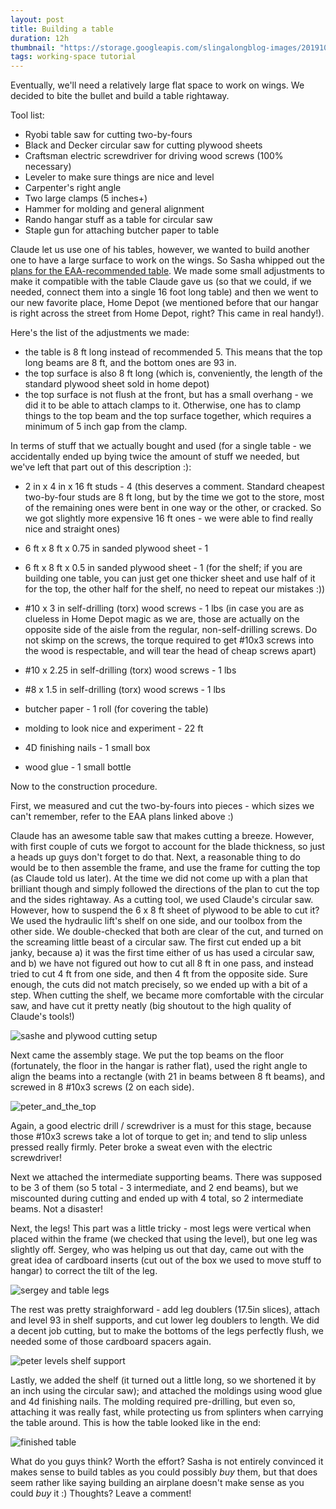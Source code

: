 ```yaml
---
layout: post
title: Building a table
duration: 12h
thumbnail: "https://storage.googleapis.com/slingalongblog-images/20191005_181815_thumbnail.jpg"
tags: working-space tutorial
---
```


Eventually, we'll need a relatively large flat space to work on wings. We decided to bite the bullet and build a table rightaway. 

Tool list:
 - Ryobi table saw for cutting two-by-fours
 - Black and Decker circular saw for cutting plywood sheets
 - Craftsman electric screwdriver for driving wood screws (100% necessary)
 - Leveler to make sure things are nice and level
 - Carpenter's right angle
 - Two large clamps (5 inches+)
 - Hammer for molding and general alignment
 - Rando hangar stuff as a table for circular saw
 - Staple gun for attaching butcher paper to table

Claude let us use one of his tables, however, we wanted to build another one to have a large surface to work on the wings. So Sasha whipped out the [plans for the EAA-recommended table](https://www.eaa.org/eaa/aircraft-building/building-your-aircraft/while-youre-building/building-articles/tools-and-workshop/worktable). We made some small adjustments to make it compatible with the table Claude gave us
(so that we could, if we needed, connect them into a single 16 foot long table) and then we went to our new favorite place, Home Depot (we mentioned before that our hangar is right across the street from Home Depot, right? This came in real handy!). 

Here's the list of the adjustments we made: 

 - the table is 8 ft long instead of recommended 5. This means that the top long beams are 8 ft, and the bottom ones are 93 in.
 - the top surface is also 8 ft long (which is, conveniently, the length of the standard plywood sheet sold in home depot)
 - the top surface is not flush at the front, but has a small overhang - we did it to be able to attach clamps to it. Otherwise,
   one has to clamp things to the top beam and the top surface together, which requires a minimum of 5 inch gap from the clamp. 

In terms of stuff that we actually bought and used (for a single table - we accidentally ended up bying twice the amount of stuff we needed, but we've left that part out of this description :):
 - 2 in x 4 in x 16 ft studs - 4 (this deserves a comment. Standard cheapest two-by-four studs are 8 ft long, but by the time we got
   to the store, most of the remaining ones were bent in one way or the other, or cracked. So we got slightly more expensive 16 ft ones - 
   we were able to find really nice and straight ones)

 - 6 ft x 8 ft x 0.75 in sanded plywood sheet - 1
 - 6 ft x 8 ft x 0.5 in sanded plywood sheet - 1 (for the shelf; if you are building one table, you can just get one thicker sheet and use 
   half of it for the top, the other half for the shelf, no need to repeat our mistakes :))

 - #10 x 3 in self-drilling (torx) wood screws - 1 lbs (in case you are as clueless in Home Depot magic as we are, those are actually on the opposite side of the aisle from the regular, non-self-drilling screws. Do not skimp on the screws, the torque required to get #10x3 screws into the wood is respectable, and will tear the head of cheap screws apart)
 - #10 x 2.25 in self-drilling (torx) wood screws - 1 lbs
 - #8 x 1.5 in self-drilling (torx) wood screws - 1 lbs
 - butcher paper - 1 roll (for covering the table)
 - molding to look nice and experiment - 22 ft
 - 4D finishing nails - 1 small box
 - wood glue - 1 small bottle

Now to the construction procedure. 

First, we measured and cut the two-by-fours into pieces - which sizes we can't remember, refer to the EAA plans linked above :)

Claude has an awesome table saw that makes cutting a breeze. However, with first couple of cuts we forgot to account for the blade thickness, so just a heads up guys don't forget to do that. 
Next, a reasonable thing to do would be to then assemble the frame, and use the frame for cutting the top (as Claude told us later). 
At the time we did not come up with a plan that brilliant though and simply followed the directions of the plan to cut the top and the sides rightaway. As a cutting tool, we used Claude's circular saw. However, how to suspend the 6 x 8 ft sheet of plywood to be able to cut it? We used the hydraulic lift's shelf on one side, and our toolbox from the other side. We double-checked that both are clear of the cut, and turned on the screaming little beast of a circular saw. 
The first cut ended up a bit janky, because a) it was the first time either of us has used a circular saw, and b) we have not figured out how to cut all 8 ft in one pass, and instead tried to cut 4 ft from one side, and then 4 ft from the opposite side. Sure enough, the cuts did not match precisely, 
so we ended up with a bit of a step. 
When cutting the shelf, we became more comfortable with the circular saw, and have cut it pretty neatly (big shoutout to the high quality of Claude's tools!)

![sashe and plywood cutting setup](https://storage.googleapis.com/slingalongblog-images/IMG_20190930_193846.jpg)

Next came the assembly stage. 
We put the top beams on the floor (fortunately, the floor in the hangar is rather flat), used the right angle to align the beams into a rectangle (with 21 in beams between 8 ft beams), and screwed in 8 #10x3 screws (2 on each side).  

![peter_and_the_top](https://storage.googleapis.com/slingalongblog-images/20191002_205157.jpg)

Again, a good electric drill / screwdriver is a must for this stage, because those #10x3 screws take a lot of torque to get in; and tend to slip 
unless pressed really firmly. Peter broke a sweat even with the electric screwdriver!

Next we attached the intermediate supporting beams. There was supposed to be 3 of them (so 5 total - 3 intermediate, and 2 end beams), but we miscounted during cutting and ended up with 4 total, so 2 intermediate beams. Not a disaster!

Next, the legs! This part was a little tricky - most legs were vertical when placed within the frame (we checked that using the level), but one leg was slightly off. Sergey, who was helping us out that day, came out with the great idea of cardboard inserts (cut out of the box we used to move stuff to hangar) to correct the tilt of the leg. 

![sergey and table legs](https://storage.googleapis.com/slingalongblog-images/20191005_181812_HDR.jpg)

The rest was pretty straighforward - add leg doublers (17.5in slices), attach and level 93 in shelf supports, and cut lower leg doublers to length.
We did a decent job cutting, but to make the bottoms of the legs perfectly flush, we needed some of those cardboard spacers again.

![peter levels shelf support](https://storage.googleapis.com/slingalongblog-images/20191005_181815.jpg)

Lastly, we added the shelf (it turned out a little long, so we shortened it by an inch using the circular saw); and attached the moldings using wood
glue and 4d finishing nails. The molding required pre-drilling, but even so, attaching it was really fast, while protecting us from splinters when carrying 
the table around. This is how the table looked like in the end:

![finished table](https://storage.googleapis.com/slingalongblog-images/2019-10-06-table.jpg)

What do you guys think? Worth the effort? Sasha is not entirely convinced it makes sense to build tables as you could possibly *buy* them, but that does seem rather like saying building an airplane doesn't make sense as you could *buy* it :) Thoughts? Leave a comment!
